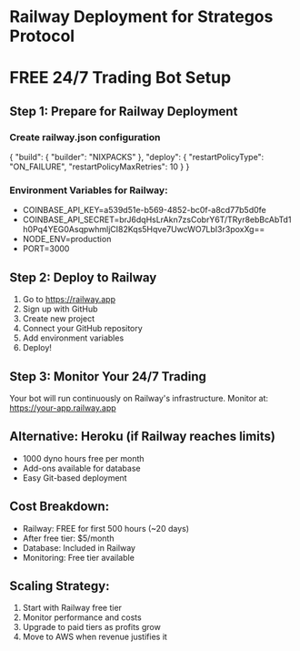 # Railway Deployment for Strategos Protocol
# FREE 24/7 Trading Bot Setup

## Step 1: Prepare for Railway Deployment

### Create railway.json configuration
{
  "build": {
    "builder": "NIXPACKS"
  },
  "deploy": {
    "restartPolicyType": "ON_FAILURE",
    "restartPolicyMaxRetries": 10
  }
}

### Environment Variables for Railway:
- COINBASE_API_KEY=a539d51e-b569-4852-bc0f-a8cd77b5d0fe
- COINBASE_API_SECRET=brJ6dqHsLrAkn7zsCobrY6T/TRyr8ebBcAbTd1h0Pq4YEG0AsqpwhmljCI82Kqs5Hqve7UwcWO7LbI3r3poxXg==
- NODE_ENV=production
- PORT=3000

## Step 2: Deploy to Railway

1. Go to https://railway.app
2. Sign up with GitHub
3. Create new project
4. Connect your GitHub repository
5. Add environment variables
6. Deploy!

## Step 3: Monitor Your 24/7 Trading

Your bot will run continuously on Railway's infrastructure.
Monitor at: https://your-app.railway.app

## Alternative: Heroku (if Railway reaches limits)
- 1000 dyno hours free per month
- Add-ons available for database
- Easy Git-based deployment

## Cost Breakdown:
- Railway: FREE for first 500 hours (~20 days)
- After free tier: $5/month
- Database: Included in Railway
- Monitoring: Free tier available

## Scaling Strategy:
1. Start with Railway free tier
2. Monitor performance and costs
3. Upgrade to paid tiers as profits grow
4. Move to AWS when revenue justifies it
